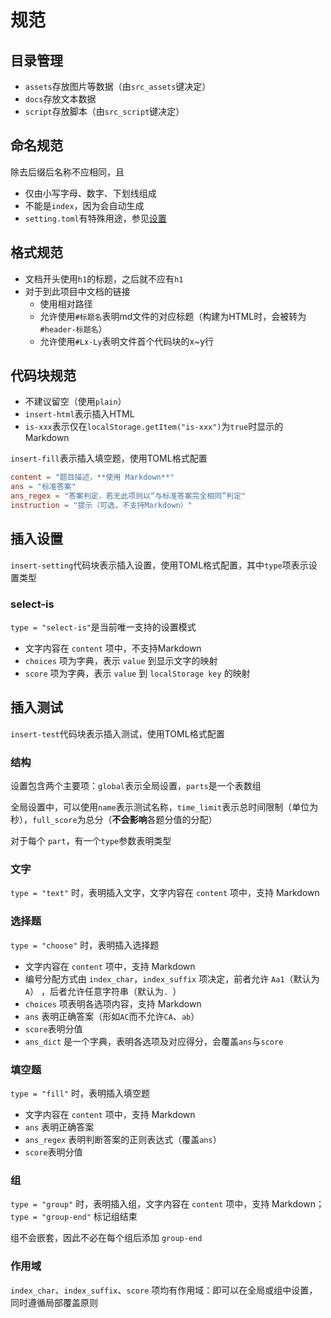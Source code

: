 # 规范
## 目录管理
* `assets`存放图片等数据（由`src_assets`键决定）
* `docs`存放文本数据
* `script`存放脚本（由`src_script`键决定）

## 命名规范
除去后缀后名称不应相同，且
- 仅由小写字母、数字、下划线组成
- 不能是`index`，因为会自动生成
- `setting.toml`有特殊用途，参见[设置](settings.md)

## 格式规范
* 文档开头使用`h1`的标题，之后就不应有`h1`
* 对于到此项目中文档的链接
	* 使用相对路径
	* 允许使用`#标题名`表明md文件的对应标题（构建为HTML时，会被转为`#header-标题名`）
	* 允许使用`#Lx-Ly`表明文件首个代码块的x~y行

## 代码块规范
* 不建议留空（使用`plain`）
* `insert-html`表示插入HTML
* `is-xxx`表示仅在`localStorage.getItem("is-xxx")`为`true`时显示的Markdown

`insert-fill`表示插入填空题，使用TOML格式配置
```toml
content = "题目描述，**使用 Markdown**"
ans = "标准答案"
ans_regex = "答案判定，若无此项则以“与标准答案完全相同”判定"
instruction = "提示（可选，不支持Markdown）"
```

## 插入设置
`insert-setting`代码块表示插入设置，使用TOML格式配置，其中`type`项表示设置类型

### select-is
`type = "select-is"`是当前唯一支持的设置模式
* 文字内容在 `content` 项中，不支持Markdown
* `choices` 项为字典，表示 `value` 到显示文字的映射
* `score` 项为字典，表示 `value` 到 `localStorage key` 的映射

## 插入测试
`insert-test`代码块表示插入测试，使用TOML格式配置

### 结构
设置包含两个主要项：`global`表示全局设置，`parts`是一个表数组

全局设置中，可以使用`name`表示测试名称，`time_limit`表示总时间限制（单位为秒），`full_score`为总分（**不会影响**各题分值的分配）

对于每个 `part`，有一个`type`参数表明类型

### 文字
`type = "text"` 时，表明插入文字，文字内容在 `content` 项中，支持 Markdown

### 选择题
`type = "choose"` 时，表明插入选择题
* 文字内容在 `content` 项中，支持 Markdown
* 编号分配方式由 `index_char`，`index_suffix` 项决定，前者允许 `Aa1`（默认为`A`） ，后者允许任意字符串（默认为`. `）
* `choices` 项表明各选项内容，支持 Markdown
* `ans` 表明正确答案（形如`AC`而不允许`CA`、`ab`）
* `score`表明分值
* `ans_dict` 是一个字典，表明各选项及对应得分，会覆盖`ans`与`score`

### 填空题
`type = "fill"` 时，表明插入填空题
* 文字内容在 `content` 项中，支持 Markdown
* `ans` 表明正确答案
* `ans_regex` 表明判断答案的正则表达式（覆盖`ans`）
* `score`表明分值

### 组
`type = "group"` 时，表明插入组，文字内容在 `content` 项中，支持 Markdown；`type = "group-end"` 标记组结束

组不会嵌套，因此不必在每个组后添加 `group-end`

### 作用域
`index_char`、`index_suffix`、`score` 项均有作用域：即可以在全局或组中设置，同时遵循局部覆盖原则
